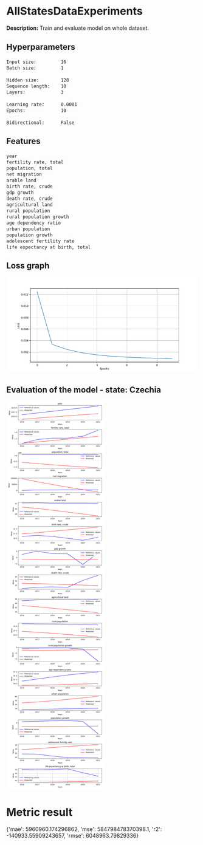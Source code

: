 
# AllStatesDataExperiments

**Description:** Train and evaluate model on whole dataset.

## Hyperparameters
```
Input size:         16
Batch size:         1

Hidden size:        128
Sequence length:    10
Layers:             3

Learning rate:      0.0001
Epochs:             10

Bidirectional:      False
```
## Features
```
year
fertility rate, total
population, total
net migration
arable land
birth rate, crude
gdp growth
death rate, crude
agricultural land
rural population
rural population growth
age dependency ratio
urban population
population growth
adolescent fertility rate
life expectancy at birth, total
```

## Loss graph


![Loss graph](./plots/loss.png)


## Evaluation of the model - state: Czechia


![Evaluation of the model - state: Czechia](./plots/evaluation_czechia.png)

# Metric result
{'mae': 5960960.174296862,
 'mse': 584798478370398.1,
 'r2': -140933.55909243657,
 'rmse': 6048963.79829336}
